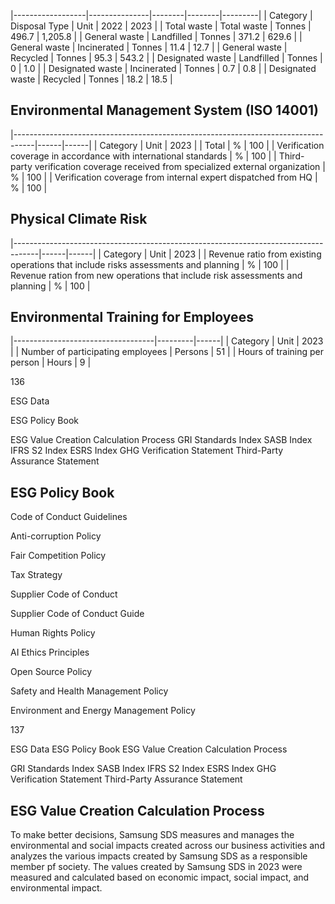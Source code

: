 |------------------|---------------|--------|--------|---------|
| Category         | Disposal Type | Unit   | 2022   | 2023    |
| Total waste      | Total waste   | Tonnes |  496.7 | 1,205.8 |
| General waste    | Landfilled    | Tonnes |  371.2 | 629.6   |
| General waste    | Incinerated   | Tonnes |   11.4 | 12.7    |
| General waste    | Recycled      | Tonnes |   95.3 | 543.2   |
| Designated waste | Landfilled    | Tonnes |    0   | 1.0     |
| Designated waste | Incinerated   | Tonnes |    0.7 | 0.8     |
| Designated waste | Recycled      | Tonnes |   18.2 | 18.5    |

## **Environmental Management System (ISO 14001)**

|-----------------------------------------------------------------------------------|------|------|
| Category                                                                          | Unit | 2023 |
| Total                                                                             | %    |  100 |
| Verification coverage in accordance with international standards                  | %    |  100 |
| Third-party verification coverage received from specialized external organization | %    |  100 |
| Verification coverage from internal expert dispatched from HQ                     | %    |  100 |

## **Physical Climate Risk**

|------------------------------------------------------------------------------------|------|------|
| Category                                                                           | Unit | 2023 |
| Revenue ratio from existing operations that include risks assessments and planning | %    |  100 |
| Revenue ration from new operations that include risk assessments and planning      | %    |  100 |

## **Environmental Training for Employees**

|-----------------------------------|---------|------|
| Category                          | Unit    | 2023 |
| Number of participating employees | Persons |   51 |
| Hours of training per person      | Hours   |    9 |

136

ESG Data

ESG Policy Book

ESG Value Creation Calculation Process GRI Standards Index SASB Index IFRS S2 Index ESRS Index GHG Verification Statement Third-Party Assurance Statement

## **ESG Policy Book**

Code of Conduct Guidelines

Anti-corruption Policy

Fair Competition Policy

Tax Strategy

Supplier Code of Conduct

Supplier Code of Conduct Guide

Human Rights Policy

AI Ethics Principles

Open Source Policy

Safety and Health Management Policy

Environment and Energy Management Policy

137

ESG Data ESG Policy Book ESG Value Creation Calculation Process

GRI Standards Index SASB Index IFRS S2 Index ESRS Index GHG Verification Statement Third-Party Assurance Statement

## **ESG Value Creation Calculation Process**

To make better decisions, Samsung SDS measures and manages the environmental and social impacts created across our business activities and analyzes the various impacts created by Samsung SDS as a responsible member pf society. The values created by Samsung SDS in 2023 were measured and calculated based on economic impact, social impact, and environmental impact.